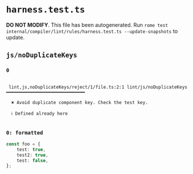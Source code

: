 # `harness.test.ts`

**DO NOT MODIFY**. This file has been autogenerated. Run `rome test internal/compiler/lint/rules/harness.test.ts --update-snapshots` to update.

## `js/noDuplicateKeys`

### `0`

```

 lint,js,noDuplicateKeys/reject/1/file.ts:2:1 lint/js/noDuplicateKeys ━━━━━━━━━━━━━━━━━━━━━━━━━━━━━━

  ✖ Avoid duplicate component key. Check the test key.

  ℹ Defined already here


```

### `0: formatted`

```ts
const foo = {
	test: true,
	test2: true,
	test: false,
};

```
